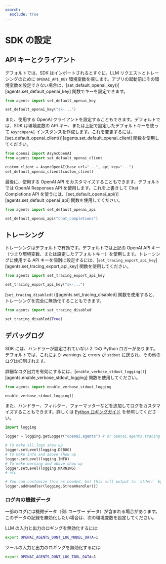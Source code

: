 ```yaml
---
search:
  exclude: true
---
```

# SDK の設定

## API キーとクライアント

デフォルトでは、SDK はインポートされるとすぐに、LLM リクエストとトレーシングのために `OPENAI_API_KEY` 環境変数を探します。アプリの起動前にその環境変数を設定できない場合は、[set_default_openai_key()][agents.set_default_openai_key] 関数でキーを設定できます。

```python
from agents import set_default_openai_key

set_default_openai_key("sk-...")
```

また、使用する OpenAI クライアントを設定することもできます。デフォルトでは、SDK は環境変数の API キー、または上記で設定したデフォルトキーを使って `AsyncOpenAI` インスタンスを作成します。これを変更するには、[set_default_openai_client()][agents.set_default_openai_client] 関数を使用してください。

```python
from openai import AsyncOpenAI
from agents import set_default_openai_client

custom_client = AsyncOpenAI(base_url="...", api_key="...")
set_default_openai_client(custom_client)
```

最後に、使用する OpenAI API をカスタマイズすることもできます。デフォルトでは OpenAI Responses API を使用します。これを上書きして Chat Completions API を使うには、[set_default_openai_api()][agents.set_default_openai_api] 関数を使用してください。

```python
from agents import set_default_openai_api

set_default_openai_api("chat_completions")
```

## トレーシング

トレーシングはデフォルトで有効です。デフォルトでは上記の OpenAI API キー（つまり環境変数、または設定したデフォルトキー）を使用します。トレーシングに使用する API キーを個別に設定するには、[`set_tracing_export_api_key`][agents.set_tracing_export_api_key] 関数を使用してください。

```python
from agents import set_tracing_export_api_key

set_tracing_export_api_key("sk-...")
```

[`set_tracing_disabled()`][agents.set_tracing_disabled] 関数を使用すると、トレーシングを完全に無効化することもできます。

```python
from agents import set_tracing_disabled

set_tracing_disabled(True)
```

## デバッグログ

SDK には、ハンドラーが設定されていない 2 つの Python ロガーがあります。デフォルトでは、これにより warnings と errors が `stdout` に送られ、その他のログは抑制されます。

詳細なログ出力を有効にするには、[`enable_verbose_stdout_logging()`][agents.enable_verbose_stdout_logging] 関数を使用してください。

```python
from agents import enable_verbose_stdout_logging

enable_verbose_stdout_logging()
```

また、ハンドラー、フィルター、フォーマッターなどを追加してログをカスタマイズすることもできます。詳しくは [Python ロギングガイド](https://docs.python.org/3/howto/logging.html) を参照してください。

```python
import logging

logger = logging.getLogger("openai.agents") # or openai.agents.tracing for the Tracing logger

# To make all logs show up
logger.setLevel(logging.DEBUG)
# To make info and above show up
logger.setLevel(logging.INFO)
# To make warning and above show up
logger.setLevel(logging.WARNING)
# etc

# You can customize this as needed, but this will output to `stderr` by default
logger.addHandler(logging.StreamHandler())
```

### ログ内の機微データ

一部のログには機微データ（例: ユーザー データ）が含まれる場合があります。このデータの記録を無効化したい場合は、次の環境変数を設定してください。

LLM の入力と出力のロギングを無効化するには:

```bash
export OPENAI_AGENTS_DONT_LOG_MODEL_DATA=1
```

ツールの入力と出力のロギングを無効化するには:

```bash
export OPENAI_AGENTS_DONT_LOG_TOOL_DATA=1
```